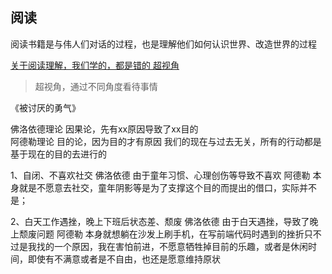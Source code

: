 ## 阅读
阅读书籍是与伟人们对话的过程，也是理解他们如何认识世界、改造世界的过程


[关于阅读理解，我们学的，都是错的  超视角](<https://mp.weixin.qq.com/s?__biz=MzI0MjA1Mjg2Ng==&mid=2649867922&idx=1&sn=4288b071f068130a31aa77ec7d9da250&chksm=f1075cffc670d5e9fb6c21d3e654f7bad93dcfa69b68d38e63a5107cd1158882e03c615effdd&scene=21#wechat_redirect>)

> 超视角，通过不同角度看待事情



《被讨厌的勇气》

佛洛依德理论	 因果论，先有xx原因导致了xx目的	
阿德勒理论	  目的论，因为目的才有原因	        我们的现在与过去无关，所有的行动都是基于现在的目的去进行的


1、自闭、不喜欢社交
佛洛依德	由于童年习惯、心理创伤等导致不喜欢
阿德勒	本身就是不愿意去社交，童年阴影等是为了支撑这个目的而提出的借口，实际并不是；

2、白天工作遇挫，晚上下班后状态差、颓废
佛洛依德	由于白天遇挫，导致了晚上颓废问题
阿德勒	本身就想躺在沙发上刷手机，在写前端代码时遇到的挫折只不过是我找的一个原因，我在害怕前进，不愿意牺牲掉目前的乐趣，或者是休闲时间，即使有不满意或者是不自由，也还是愿意维持原状

